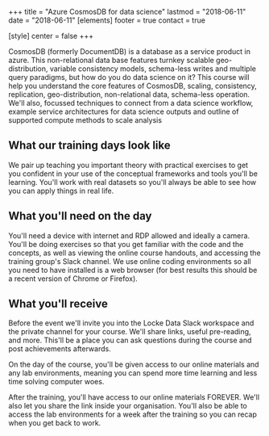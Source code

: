 +++
title = "Azure CosmosDB for data science"
lastmod = "2018-06-11"
date = "2018-06-11"
[elements]
  footer = true
  contact = true


[style]
  center = false
+++

CosmosDB (formerly DocumentDB) is a database as a service product in azure. This non-relational data base features turnkey scalable geo-distribution, variable consistency models, schema-less writes and multiple query paradigms, but how do you do data science on it?
This course will help you understand the core features of CosmosDB, scaling, consistency, replication, geo-distribution, non-relational data, schema-less operation. We'll also, focussed techniques to connect from a data science workflow, example service architectures for data science outputs and outline of supported compute methods to scale analysis

## What our training days look like

We pair up teaching you important theory with practical exercises to get you confident in your use of the conceptual frameworks and tools you'll be learning. You'll work with real datasets so you'll always be able to see how you can apply things in real life.

## What you'll need on the day

You'll need a device with internet and RDP allowed and ideally a camera. You'll be doing exercises so that you get familiar with the code and the concepts, as well as viewing the online course handouts, and accessing the training group's Slack channel. We use online coding environments so all you need to have installed is a web browser (for best results this should be a recent version of Chrome or Firefox).

## What you'll receive

Before the event we'll invite you into the Locke Data Slack workspace and the private channel for your course. We'll share links, useful pre-reading, and more. This'll be a place you can ask questions during the course and post achievements afterwards.

On the day of the course, you'll be given access to our online materials and any lab environments, meaning you can spend more time learning and less time solving computer woes.

After the training, you'll have access to our online materials FOREVER. We'll also let you share the link inside your organisation. You'll also be able to access the lab environments for a week after the training so you can recap when you get back to work.
